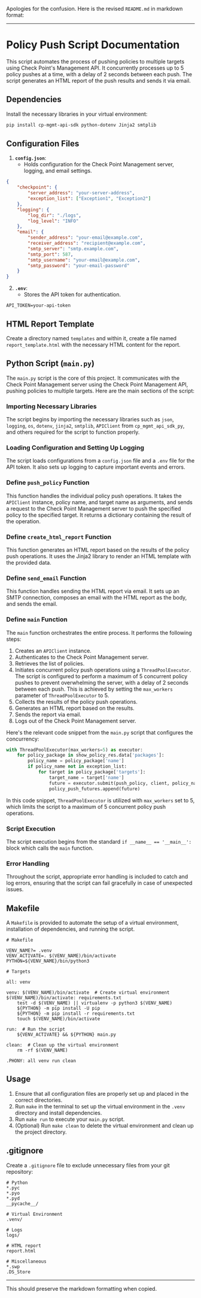 Apologies for the confusion. Here is the revised `README.md` in markdown format:

---

# Policy Push Script Documentation

This script automates the process of pushing policies to multiple targets using Check Point's Management API. It concurrently processes up to 5 policy pushes at a time, with a delay of 2 seconds between each push. The script generates an HTML report of the push results and sends it via email.

## Dependencies

Install the necessary libraries in your virtual environment:

```bash
pip install cp-mgmt-api-sdk python-dotenv Jinja2 smtplib
```

## Configuration Files

1. **`config.json`**:
   - Holds configuration for the Check Point Management server, logging, and email settings.

```json
{
    "checkpoint": {
        "server_address": "your-server-address",
        "exception_list": ["Exception1", "Exception2"]
    },
    "logging": {
        "log_dir": "./logs",
        "log_level": "INFO"
    },
    "email": {
        "sender_address": "your-email@example.com",
        "receiver_address": "recipient@example.com",
        "smtp_server": "smtp.example.com",
        "smtp_port": 587,
        "smtp_username": "your-email@example.com",
        "smtp_password": "your-email-password"
    }
}
```

2. **`.env`**:
   - Stores the API token for authentication.

```plaintext
API_TOKEN=your-api-token
```

## HTML Report Template

Create a directory named `templates` and within it, create a file named `report_template.html` with the necessary HTML content for the report.

## Python Script (`main.py`)

The `main.py` script is the core of this project. It communicates with the Check Point Management server using the Check Point Management API, pushing policies to multiple targets. Here are the main sections of the script:

### Importing Necessary Libraries

The script begins by importing the necessary libraries such as `json`, `logging`, `os`, `dotenv`, `jinja2`, `smtplib`, `APIClient` from `cp_mgmt_api_sdk_py`, and others required for the script to function properly.

### Loading Configuration and Setting Up Logging

The script loads configurations from a `config.json` file and a `.env` file for the API token. It also sets up logging to capture important events and errors.

### Define `push_policy` Function

This function handles the individual policy push operations. It takes the `APIClient` instance, policy name, and target name as arguments, and sends a request to the Check Point Management server to push the specified policy to the specified target. It returns a dictionary containing the result of the operation.

### Define `create_html_report` Function

This function generates an HTML report based on the results of the policy push operations. It uses the Jinja2 library to render an HTML template with the provided data.

### Define `send_email` Function

This function handles sending the HTML report via email. It sets up an SMTP connection, composes an email with the HTML report as the body, and sends the email.

### Define `main` Function

The `main` function orchestrates the entire process. It performs the following steps:

1. Creates an `APIClient` instance.
2. Authenticates to the Check Point Management server.
3. Retrieves the list of policies.
4. Initiates concurrent policy push operations using a `ThreadPoolExecutor`. The script is configured to perform a maximum of 5 concurrent policy pushes to prevent overwhelming the server, with a delay of 2 seconds between each push. This is achieved by setting the `max_workers` parameter of `ThreadPoolExecutor` to 5.
5. Collects the results of the policy push operations.
6. Generates an HTML report based on the results.
7. Sends the report via email.
8. Logs out of the Check Point Management server.

Here's the relevant code snippet from the `main.py` script that configures the concurrency:

```python
with ThreadPoolExecutor(max_workers=5) as executor:
    for policy_package in show_policy_res.data['packages']:
        policy_name = policy_package['name']
        if policy_name not in exception_list:
            for target in policy_package['targets']:
                target_name = target['name']
                future = executor.submit(push_policy, client, policy_name, target_name)
                policy_push_futures.append(future)
```

In this code snippet, `ThreadPoolExecutor` is utilized with `max_workers` set to 5, which limits the script to a maximum of 5 concurrent policy push operations.

### Script Execution

The script execution begins from the standard `if __name__ == '__main__':` block which calls the `main` function.

### Error Handling

Throughout the script, appropriate error handling is included to catch and log errors, ensuring that the script can fail gracefully in case of unexpected issues.

## Makefile

A `Makefile` is provided to automate the setup of a virtual environment, installation of dependencies, and running the script.

```make
# Makefile

VENV_NAME?= .venv
VENV_ACTIVATE=. $(VENV_NAME)/bin/activate
PYTHON=${VENV_NAME}/bin/python3

# Targets

all: venv

venv: $(VENV_NAME)/bin/activate  # Create virtual environment
$(VENV_NAME)/bin/activate: requirements.txt
	test -d $(VENV_NAME) || virtualenv -p python3 $(VENV_NAME)
	${PYTHON} -m pip install -U pip
	${PYTHON} -m pip install -r requirements.txt
	touch $(VENV_NAME)/bin/activate

run:  # Run the script
	${VENV_ACTIVATE} && ${PYTHON} main.py

clean:  # Clean up the virtual environment
	rm -rf $(VENV_NAME)

.PHONY: all venv run clean
```

## Usage

1. Ensure that all configuration files are properly set up and placed in the correct directories.
2. Run `make` in the terminal to set up the virtual environment in the `.venv` directory and install dependencies.
3. Run `make run` to execute your `main.py` script.
4. (Optional) Run `make clean` to delete the virtual environment and clean up the project directory.

## .gitignore

Create a `.gitignore` file to exclude unnecessary files from your git repository:

```gitignore
# Python
*.pyc
*.pyo
*.pyd
__pycache__/

# Virtual Environment
.venv/

# Logs
logs/

# HTML report
report.html

# Miscellaneous
*.swp
.DS_Store
```

--- 

This should preserve the markdown formatting when copied.